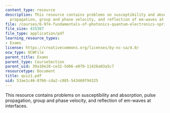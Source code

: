 ```yaml
---
content_type: resource
description: This resource contains problems on susceptibility and absorption, pulse
  propagation, group and phase velocity, and reflection of em-waves at interfaces.
file: /courses/6-974-fundamentals-of-photonics-quantum-electronics-spring-2006/53ae1c468766cda2c085543460f94325_quiz1.pdf
file_size: 415367
file_type: application/pdf
learning_resource_types:
- Exams
license: https://creativecommons.org/licenses/by-nc-sa/4.0/
ocw_type: OCWFile
parent_title: Exams
parent_type: CourseSection
parent_uid: 39a10e28-ce32-5d66-e070-11426a03a5c7
resourcetype: Document
title: quiz1.pdf
uid: 53ae1c46-8766-cda2-c085-543460f94325
---
```

This resource contains problems on susceptibility and absorption, pulse propagation, group and phase velocity, and reflection of em-waves at interfaces.